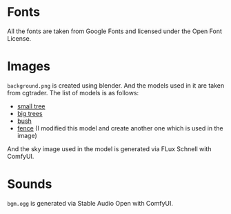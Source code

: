 # Fonts
All the fonts are taken from Google Fonts and licensed under the Open Font License.

# Images
`background.png` is created using blender. And the models used in it are taken from cgtrader. The list of models is as follows:
- [small tree](https://www.cgtrader.com/free-3d-models/plant/bush/quercus-glauca-arakashi-free-model)
- [big trees](https://www.cgtrader.com/free-3d-models/plant/conifer/sassafras-tree-collection-5-trees-in-the-scene)
- [bush](https://www.cgtrader.com/free-3d-models/plant/bush/cypress-bush-05)
- [fence](https://www.cgtrader.com/free-3d-models/architectural/architectural-street/wall-with-fence) (I modified this model and create another one which is used in the image)

And the sky image used in the model is generated via FLux Schnell with ComfyUI.

# Sounds
`bgm.ogg` is generated via Stable Audio Open with ComfyUI.
